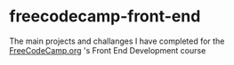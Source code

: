 # freecodecamp-front-end

The main projects and challanges I have completed for the <a href="https://www.freecodecamp.org/">FreeCodeCamp.org</a> 's Front End Development course
